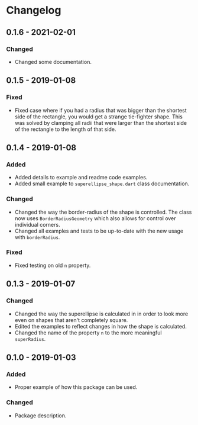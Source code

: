 # Changelog

## 0.1.6 - 2021-02-01

### Changed
- Changed some documentation.

## 0.1.5 - 2019-01-08

### Fixed
- Fixed case where if you had a radius that was bigger than the shortest side of the rectangle, you would get a strange tie-fighter shape. This was solved by clamping all radii that were larger than the shortest side of the rectangle to the length of that side.

## 0.1.4 - 2019-01-08

### Added
- Added details to example and readme code examples.
- Added small example to `superellipse_shape.dart` class documentation.

### Changed
- Changed the way the border-radius of the shape is controlled. The class now uses `BorderRadiusGeometry` which also allows for control over individual corners.
- Changed all examples and tests to be up-to-date with the new usage with `borderRadius`.

### Fixed
- Fixed testing on old `n` property.

## 0.1.3 - 2019-01-07

### Changed
- Changed the way the superellipse is calculated in in order to look more even on shapes that aren't completely square.
- Edited the examples to reflect changes in how the shape is calculated.
- Changed the name of the property `n` to the more meaningful `superRadius`.

## 0.1.0 - 2019-01-03

### Added
- Proper example of how this package can be used.

### Changed
- Package description.
